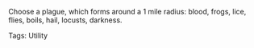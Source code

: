Choose a plague, which forms around a 1 mile radius: blood, frogs, lice, flies, boils, hail, locusts, darkness.

Tags: Utility